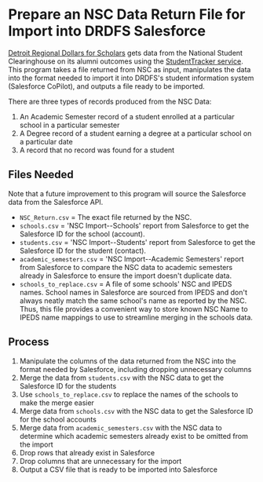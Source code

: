 # Prepare an NSC Data Return File for Import into DRDFS Salesforce
[Detroit Regional Dollars for Scholars](https://drdfs.org/) gets data from the National Student Clearinghouse on its alumni outcomes using the [StudentTracker service](https://www.studentclearinghouse.org/colleges/studenttracker/). This program takes a file returned from NSC as input, manipulates the data into the format needed to import it into DRDFS's student information system (Salesforce CoPilot), and outputs a file ready to be imported.

There are three types of records produced from the NSC Data:
1. An Academic Semester record of a student enrolled at a particular school in a particular semester
1. A Degree record of a student earning a degree at a particular school on a particular date
1. A record that no record was found for a student

## Files Needed
Note that a future improvement to this program will source the Salesforce data from the Salesforce API.
- `NSC_Return.csv` = The exact file returned by the NSC.
- `schools.csv` = 'NSC Import--Schools' report from Salesforce to get the Salesforce ID for the school (account).
- `students.csv` = 'NSC Import--Students' report from Salesforce to get the Salesforce ID for the student (contact).
- `academic_semesters.csv` = 'NSC Import--Academic Semesters' report from Salesforce to compare the NSC data to academic semesters already in Salesforce to ensure the import doesn't duplicate data.
- `schools_to_replace.csv` = A file of some schools' NSC and IPEDS names. School names in Salesforce are sourced from IPEDS and don't always neatly match the same school's name as reported by the NSC. Thus, this file provides a convenient way to store known NSC Name to IPEDS name mappings to use to streamline merging in the schools data.

## Process
1. Manipulate the columns of the data returned from the NSC into the format needed by Salesforce, including dropping unnecessary columns
1. Merge the data from `students.csv` with the NSC data to get the Salesforce ID for the students
1. Use `schools_to_replace.csv` to replace the names of the schools to make the merge easier
1. Merge data from `schools.csv` with the NSC data to get the Salesforce ID for the school accounts
1. Merge data from `academic_semesters.csv` with the NSC data to determine which academic semesters already exist to be omitted from the import
1. Drop rows that already exist in Salesforce
1. Drop columns that are unnecessary for the import
1. Output a CSV file that is ready to be imported into Salesforce
